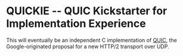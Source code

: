 # QUICKIE -- QUIC Kickstarter for Implementation Experience

This will eventually be an independent C implementation of [QUIC](https://www.chromium.org/quic), the Google-originated proposal for a new HTTP/2 transport over UDP.
